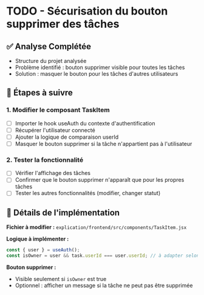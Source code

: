 # TODO - Sécurisation du bouton supprimer des tâches

## ✅ Analyse Complétée
- Structure du projet analysée
- Problème identifié : bouton supprimer visible pour toutes les tâches
- Solution : masquer le bouton pour les tâches d'autres utilisateurs

## 🚧 Étapes à suivre

### 1. Modifier le composant TaskItem
- [ ] Importer le hook useAuth du contexte d'authentification
- [ ] Récupérer l'utilisateur connecté
- [ ] Ajouter la logique de comparaison userId
- [ ] Masquer le bouton supprimer si la tâche n'appartient pas à l'utilisateur

### 2. Tester la fonctionnalité
- [ ] Vérifier l'affichage des tâches
- [ ] Confirmer que le bouton supprimer n'apparaît que pour les propres tâches
- [ ] Tester les autres fonctionnalités (modifier, changer statut)

## 📝 Détails de l'implémentation

**Fichier à modifier :** `explication/frontend/src/components/TaskItem.jsx`

**Logique à implémenter :**
```javascript
const { user } = useAuth();
const isOwner = user && task.userId === user.userId; // à adapter selon la structure
```

**Bouton supprimer :**
- Visible seulement si `isOwner` est true
- Optionnel : afficher un message si la tâche ne peut pas être supprimée
